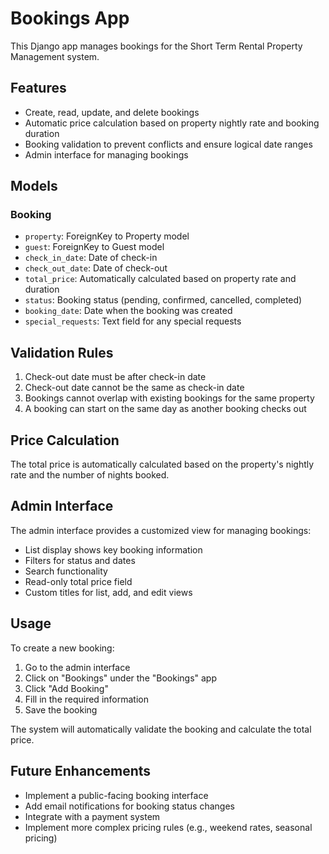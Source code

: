 # Bookings App

This Django app manages bookings for the Short Term Rental Property Management system.

## Features

- Create, read, update, and delete bookings
- Automatic price calculation based on property nightly rate and booking duration
- Booking validation to prevent conflicts and ensure logical date ranges
- Admin interface for managing bookings

## Models

### Booking

- `property`: ForeignKey to Property model
- `guest`: ForeignKey to Guest model
- `check_in_date`: Date of check-in
- `check_out_date`: Date of check-out
- `total_price`: Automatically calculated based on property rate and duration
- `status`: Booking status (pending, confirmed, cancelled, completed)
- `booking_date`: Date when the booking was created
- `special_requests`: Text field for any special requests

## Validation Rules

1. Check-out date must be after check-in date
2. Check-out date cannot be the same as check-in date
3. Bookings cannot overlap with existing bookings for the same property
4. A booking can start on the same day as another booking checks out

## Price Calculation

The total price is automatically calculated based on the property's nightly rate and the number of nights booked.

## Admin Interface

The admin interface provides a customized view for managing bookings:

- List display shows key booking information
- Filters for status and dates
- Search functionality
- Read-only total price field
- Custom titles for list, add, and edit views

## Usage

To create a new booking:

1. Go to the admin interface
2. Click on "Bookings" under the "Bookings" app
3. Click "Add Booking"
4. Fill in the required information
5. Save the booking

The system will automatically validate the booking and calculate the total price.

## Future Enhancements

- Implement a public-facing booking interface
- Add email notifications for booking status changes
- Integrate with a payment system
- Implement more complex pricing rules (e.g., weekend rates, seasonal pricing)